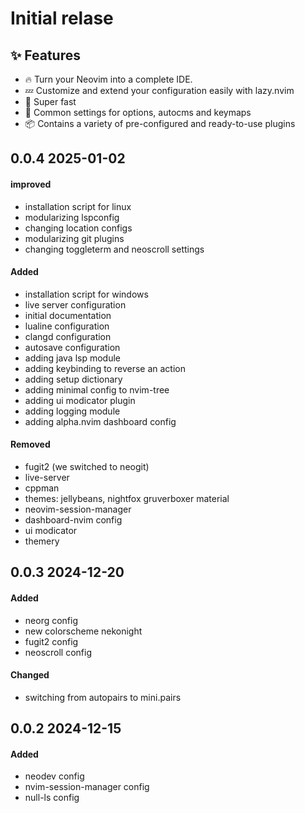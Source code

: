# Initial relase

## ✨ Features
- 🔥 Turn your Neovim into a complete IDE.
- 💤 Customize and extend your configuration easily with lazy.nvim
- 🚀 Super fast
- 🧹 Common settings for options, autocms and keymaps
- 📦 Contains a variety of pre-configured and ready-to-use plugins

## 0.0.4 2025-01-02

#### improved 

- installation script for linux
- modularizing lspconfig
- changing location configs 
- modularizing git plugins 
- changing toggleterm and neoscroll settings

#### Added 

- installation script for windows
- live server configuration 
- initial documentation
- lualine configuration
- clangd configuration
- autosave configuration
- adding java lsp module
- adding keybinding to reverse an action
- adding setup dictionary
- adding minimal config to nvim-tree
- adding ui modicator plugin 
- adding logging module 
- adding alpha.nvim dashboard config 

#### Removed

- fugit2 (we switched to neogit)
- live-server
- cppman
- themes: jellybeans, nightfox gruverboxer material
- neovim-session-manager
- dashboard-nvim config 
- ui modicator 
- themery

## 0.0.3 2024-12-20

#### Added 

- neorg config 
- new colorscheme nekonight 
- fugit2 config 
- neoscroll config 

#### Changed

- switching from autopairs to mini.pairs

## 0.0.2 2024-12-15

#### Added

- neodev config 
- nvim-session-manager config
- null-ls config


